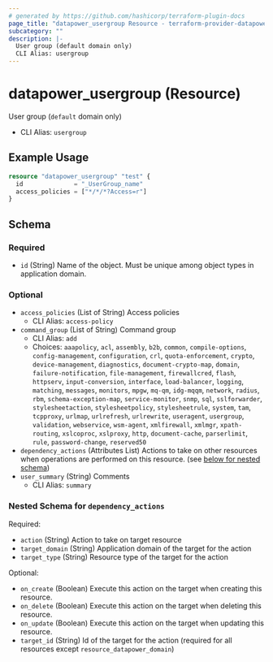 ```yaml
---
# generated by https://github.com/hashicorp/terraform-plugin-docs
page_title: "datapower_usergroup Resource - terraform-provider-datapower"
subcategory: ""
description: |-
  User group (default domain only)
  CLI Alias: usergroup
---
```


# datapower_usergroup (Resource)

User group (`default` domain only)
  - CLI Alias: `usergroup`

## Example Usage

```terraform
resource "datapower_usergroup" "test" {
  id              = "_UserGroup_name"
  access_policies = ["*/*/*?Access=r"]
}
```

<!-- schema generated by tfplugindocs -->
## Schema

### Required

- `id` (String) Name of the object. Must be unique among object types in application domain.

### Optional

- `access_policies` (List of String) Access policies
  - CLI Alias: `access-policy`
- `command_group` (List of String) Command group
  - CLI Alias: `add`
  - Choices: `aaapolicy`, `acl`, `assembly`, `b2b`, `common`, `compile-options`, `config-management`, `configuration`, `crl`, `quota-enforcement`, `crypto`, `device-management`, `diagnostics`, `document-crypto-map`, `domain`, `failure-notification`, `file-management`, `firewallcred`, `flash`, `httpserv`, `input-conversion`, `interface`, `load-balancer`, `logging`, `matching`, `messages`, `monitors`, `mpgw`, `mq-qm`, `idg-mqqm`, `network`, `radius`, `rbm`, `schema-exception-map`, `service-monitor`, `snmp`, `sql`, `sslforwarder`, `stylesheetaction`, `stylesheetpolicy`, `stylesheetrule`, `system`, `tam`, `tcpproxy`, `urlmap`, `urlrefresh`, `urlrewrite`, `useragent`, `usergroup`, `validation`, `webservice`, `wsm-agent`, `xmlfirewall`, `xmlmgr`, `xpath-routing`, `xslcoproc`, `xslproxy`, `http`, `document-cache`, `parserlimit`, `rule`, `password-change`, `reserved50`
- `dependency_actions` (Attributes List) Actions to take on other resources when operations are performed on this resource. (see [below for nested schema](#nestedatt--dependency_actions))
- `user_summary` (String) Comments
  - CLI Alias: `summary`

<a id="nestedatt--dependency_actions"></a>
### Nested Schema for `dependency_actions`

Required:

- `action` (String) Action to take on target resource
- `target_domain` (String) Application domain of the target for the action
- `target_type` (String) Resource type of the target for the action

Optional:

- `on_create` (Boolean) Execute this action on the target when creating this resource.
- `on_delete` (Boolean) Execute this action on the target when deleting this resource.
- `on_update` (Boolean) Execute this action on the target when updating this resource.
- `target_id` (String) Id of the target for the action (required for all resources except `resource_datapower_domain`)
